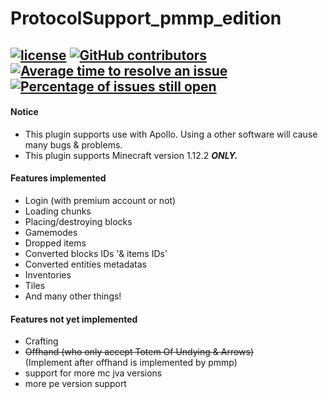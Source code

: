 ProtocolSupport_pmmp_edition
=============
[![license](https://img.shields.io/github/license/BigBrotherTeam/BigBrother.svg)](https://github.com/BigBrotherTeam/BigBrother/blob/master/LICENSE)
[![GitHub contributors](https://img.shields.io/github/contributors/BigBrotherTeam/BigBrother.svg)](https://github.com/BigBrotherTeam/BigBrother/graphs/contributors)
[![Average time to resolve an issue](http://isitmaintained.com/badge/resolution/BigBrotherTeam/BigBrother.svg)](http://isitmaintained.com/project/BigBrotherTeam/BigBrother "Average time to resolve an issue")
[![Percentage of issues still open](http://isitmaintained.com/badge/open/BigBrotherTeam/BigBrother.svg)](http://isitmaintained.com/project/BigBrotherTeam/BigBrother "Percentage of issues still open")
-------------

#### Notice
* This plugin supports use with Apollo. Using a other software will cause many bugs & problems.
* This plugin supports Minecraft version 1.12.2 ***ONLY.***

#### Features implemented
* Login (with premium account or not)
* Loading chunks
* Placing/destroying blocks
* Gamemodes
* Dropped items
* Converted blocks IDs '& items IDs'
* Converted entities metadatas
* Inventories
* Tiles
* And many other things!

#### Features not yet implemented
* Crafting
* ~~Offhand (who only accept Totem Of Undying & Arrows)~~  
(Implement after offhand is implemented by pmmp)
* support for more mc jva versions
* more pe version support
